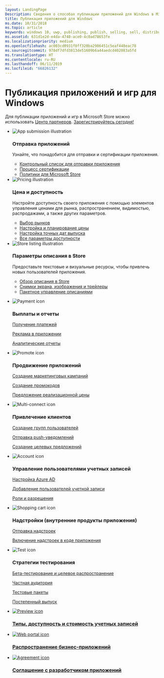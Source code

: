 ```yaml
---
layout: LandingPage
Description: Сведения о способах публикации приложений для Windows в Microsoft Store.
title: Публикация приложений для Windows
ms.date: 10/31/2018
ms.topic: article
keywords: windows 10, uwp, publishing, publish, selling, sell, distribute, distributing, store, dashboard
ms.assetid: 631d1e2d-e4da-4740-ace0-4c0ad78653fe
ms.localizationpriority: medium
ms.openlocfilehash: ac003cd0931f0ff320ba2906451c5eaf448eac78
ms.sourcegitcommit: 978df7dfd3813de51609b6a44aedcd402083a5fd
ms.translationtype: HT
ms.contentlocale: ru-RU
ms.lasthandoff: 06/11/2019
ms.locfileid: "66826132"
---
```

# <a name="publish-windows-apps-and-games"></a>Публикация приложений и игр для Windows  
 
<p>Для публикации приложений и игр в Microsoft Store можно использовать <a href="https://partner.microsoft.com/dashboard">Центр партнеров</a>. <a href="https://developer.microsoft.com/store/register">Зарегистрируйтесь сегодня!</a></p>

<ul class="panelContent cardsK">
    <li>
        <div class="cardSize">
            <div class="cardPadding">
                <div class="card">
                    <div class="cardImageOuter">
                        <div class="cardImage bgdAccent1">
                            <img src="//docs.microsoft.com/media/illustrations/teams-fast-track.svg" alt="App submission illustration" data-linktype="external" class="x-hidden-focus">
                        </div>
                    </div>
                    <div class="cardText">
                        <h3>Отправка приложений</h3>
                        <p>Узнайте, что понадобится для отправки и сертификации приложения.</p>
                        <ul>
                            <li><a href="app-submissions.md">Контрольный список для отправки приложения</a></li>
                            <li><a href="the-app-certification-process.md">Процесс сертификации</a></li>                      
                            <li><a href="store-policies.md">Политики для Microsoft Store</a></li>   
                        </ul>
                    </div>
                </div>
            </div>
        </div>
    </li>
    <li>
        <div class="cardSize">
            <div class="cardPadding">
                <div class="card">
                    <div class="cardImageOuter">
                        <div class="cardImage bgdAccent1">
                            <img src="//docs.microsoft.com/media/illustrations/bcs-partner-advanced-management- billing-7.svg" alt="Pricing illustration" data-linktype="external" class="x-hidden-focus">
                        </div>
                    </div>
                    <div class="cardText">
                        <h3>Цена и доступность</h3>
                        <p>Настройте доступность своего приложения с помощью элементов управления ценами для рынка, распространением, видимостью, распродажами, а также других параметров.</p>
                        <ul>
                            <li><a href="define-pricing-and-market-selection.md">Выбор рынков</a></li>
                            <li><a href="set-and-schedule-app-pricing.md">Настройка и планирование цены</a></li>
                            <li><a href="configure-precise-release-scheduling.md">Настройка точных дат выпуска</a></li>
                            <li><a href="set-app-pricing-and-availability.md">Все параметры доступности</a></li>
                        </ul>
                    </div>
                </div>
            </div>
        </div>
    </li>
    <li>
        <div class="cardSize">
            <div class="cardPadding">
                <div class="card">
                    <div class="cardImageOuter">
                        <div class="cardImage bgdAccent1">
                            <img src="https://docs.microsoft.com/media/illustrations/biztalk-get-started-scenarios.svg" alt="Store listing illustration" data-linktype="external" class="x-hidden-focus">
                        </div>
                    </div>
                    <div class="cardText">
                        <h3>Параметры описания в Store</h3>
                        <p>Предоставьте текстовые и визуальные ресурсы, чтобы привлечь новых пользователей приложения.</p>
                        <ul>
                            <li><a href="create-app-store-listings.md">Обзор описания в Store</a></li>
                            <li><a href="app-screenshots-and-images.md">Снимки экрана, изображения и трейлеры</a></li>
                              <li><a href="import-and-export-store-listings.md">Пакетное управление описаниями</a></li>
                        </ul>
                    </div>
                </div>
            </div>
        </div>
    </li>
</ul>
<ul class="panelContent cardsF">
    <li>
        <div class="cardSize">
            <div class="cardPadding">
                <div class="card">
                    <div class="cardImageOuter">
                        <div class="cardImage">
                            <img src="//docs.microsoft.com/media/common/i_billing.svg" alt="Payment icon"/>
                        </div>
                    </div>
                    <div class="cardText">
                        <h3>Выплаты и отчеты</h3>                  
                        <p><a href="getting-paid-apps.md">Получение платежей</a></p>
                        <p><a href="in-app-ads.md">Реклама в приложении</a></p>
                        <p><a href="analytics.md">Аналитические отчеты</a></p>                   
                    </div>
                </div>
            </div>
        </div>
    </li>
    <li>
        <div class="cardSize">
            <div class="cardPadding">
                <div class="card">
                    <div class="cardImageOuter">
                        <div class="cardImage">
                            <img src="//docs.microsoft.com/media/common/i_whats-new.svg" alt="Promote icon"/>
                        </div>
                    </div>
                    <div class="cardText">
                        <h3>Продвижение приложений</h3>   
                        <p><a href="create-an-ad-campaign-for-your-app.md">Создание маркетинговых кампаний</a></p>
                        <p><a href="generate-promotional-codes.md">Создание промокодов</a></p>
                        <p><a href="put-apps-and-add-ons-on-sale.md">Предложение реализационной цены</a></p>
                    </div>
                </div>
            </div>
        </div>
    </li>
    <li>
        <div class="cardSize">
            <div class="cardPadding">
                <div class="card">
                    <div class="cardImageOuter">
                        <div class="cardImage">
                            <img src="//docs.microsoft.com/media/common/i_multi-connect.svg" alt="Multi-connect icon"/>
                        </div>
                    </div>
                    <div class="cardText">
                        <h3>Привлечение клиентов</h3>
                        <p><a href="create-customer-groups.md">Создание групп пользователей</a></p>
                        <p><a href="send-push-notifications-to-your-apps-customers.md">Отправка push-уведомлений</a></p>
                        <p><a href="use-targeted-offers-to-maximize-engagement-and-conversions.md">Создание целевых предложений</a></p>
                    </div>
                </div>
            </div>
        </div>
    </li>
</ul>
<ul class="panelContent cardsF">
    <li>
        <div class="cardSize">
            <div class="cardPadding">
                <div class="card">
                    <div class="cardImageOuter">
                        <div class="cardImage">
                            <img src="//docs.microsoft.com/media/common/i_configure-teams.svg" alt="Account icon"/>
                        </div>
                    </div>
                    <div class="cardText">
                        <h3>Управление пользователями учетных записей</h3>                    
                        <p><a href="associate-azure-ad-with-dev-center.md">Настройка Azure AD</a></p>
                        <p><a href="add-users-groups-and-azure-ad-applications.md">Добавление пользователей учетной записи</a></p>
                        <p><a href="set-custom-permissions-for-account-users.md">Роли и разрешения</a></p>                   
                    </div>
                </div>
            </div>
        </div>
    </li>
    <li>
        <div class="cardSize">
            <div class="cardPadding">
                <div class="card">
                    <div class="cardImageOuter">
                        <div class="cardImage">
                            <img src="//docs.microsoft.com/media/common/i_extend.svg" alt="Shopping cart icon"/>
                        </div>
                    </div>
                    <div class="cardText">
                        <h3>Надстройки (внутренние продукты приложения)</h3>      
                        <p><a href="add-on-submissions.md">Отправка надстроек</a></p>
                        <p><a href="../monetize/in-app-purchases-and-trials.md">Включение надстроек в коде приложения</a></p>
                    </div>
                </div>
            </div>
        </div>
    </li>
    <li>
        <div class="cardSize">
            <div class="cardPadding">
                <div class="card">
                    <div class="cardImageOuter">
                        <div class="cardImage">
                            <img src="//docs.microsoft.com/media/common/i_continuous-testing.svg" alt="Test icon"/>
                        </div>
                    </div>
                    <div class="cardText">
                        <h3>Стратегии тестирования</h3>
                        <p><a href="beta-testing-and-targeted-distribution.md">Бета-тестирование и целевое распространение</a></p>
                        <p><a href="choose-visibility-options.md#audience">Частная аудитория</a></p>
                        <p><a href="package-flights.md">Тестовые пакеты</a></p>
                        <p><a href="gradual-package-rollout.md">Постепенный выпуск</a></p>
                    </div>
                </div>
            </div>
        </div>
    </li>
</ul>
<ul class="cardsY panelContent featuredContent">
    <li>
        <a href="account-types-locations-and-fees.md">
            <div class="cardSize">
                <div class="cardPadding">
                    <div class="card">
                        <div class="cardImageOuter">
                            <div class="cardImage">
                                <img data-hoverimage="//docs.microsoft.com//media/common/i_preview.svg" src="//docs.microsoft.com//media/common/i_preview.svg" alt="Preview icon" />
                            </div>
                        </div>
                        <div class="cardText">
                            <h3>Типы, доступность и стоимость учетных записей</h3>
                        </div>
                    </div>
                </div>
            </div>
        </a>
    </li>
    <li>
        <a href="distribute-lob-apps-to-enterprises.md">
            <div class="cardSize">
                <div class="cardPadding">
                    <div class="card">
                        <div class="cardImageOuter">
                            <div class="cardImage">
                                <img data-hoverimage="//docs.microsoft.com/media/common/i_portal.svg" src="//docs.microsoft.com/media/common/i_portal.svg" alt="Web portal icon" />
                            </div>
                        </div>
                        <div class="cardText">
                            <h3>Распространение бизнес-приложений</h3>
                        </div>
                    </div>
                </div>
            </div>
        </a>
    </li>
    <li>
        <a href="//docs.microsoft.com/legal/windows/agreements/app-developer-agreement">
            <div class="cardSize">
                <div class="cardPadding">
                    <div class="card">
                        <div class="cardImageOuter">
                            <div class="cardImage">
                                <img data-hoverimage="//docs.microsoft.com/media/common/i_learn-about.svg" src="//docs.microsoft.com//media/common/i_learn-about.svg" alt="Agreement icon" />
                            </div>
                        </div>
                        <div class="cardText">
                            <h3>Соглашение с разработчиком приложений</h3>
                        </div>
                    </div>
                </div>
            </div>
        </a>
    </li>
</ul>

